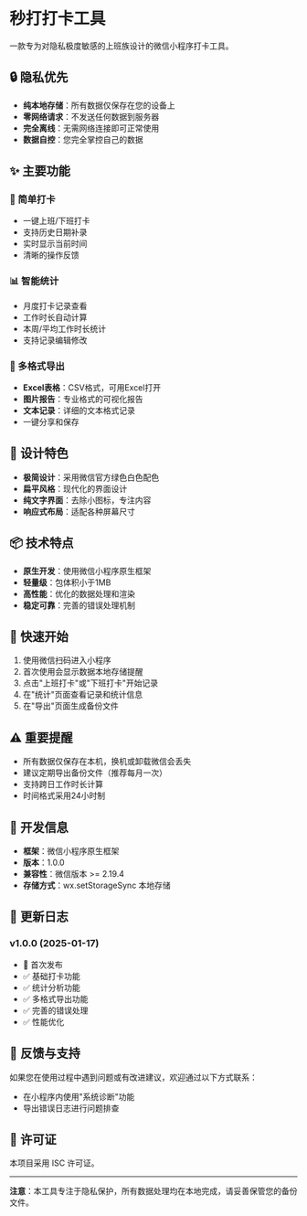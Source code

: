 # 秒打打卡工具

一款专为对隐私极度敏感的上班族设计的微信小程序打卡工具。

## 🔒 隐私优先

- **纯本地存储**：所有数据仅保存在您的设备上
- **零网络请求**：不发送任何数据到服务器
- **完全离线**：无需网络连接即可正常使用
- **数据自控**：您完全掌控自己的数据

## ✨ 主要功能

### 📱 简单打卡
- 一键上班/下班打卡
- 支持历史日期补录
- 实时显示当前时间
- 清晰的操作反馈

### 📊 智能统计
- 月度打卡记录查看
- 工作时长自动计算
- 本周/平均工作时长统计
- 支持记录编辑修改

### 📄 多格式导出
- **Excel表格**：CSV格式，可用Excel打开
- **图片报告**：专业格式的可视化报告
- **文本记录**：详细的文本格式记录
- 一键分享和保存

## 🎨 设计特色

- **极简设计**：采用微信官方绿色白色配色
- **扁平风格**：现代化的界面设计
- **纯文字界面**：去除小图标，专注内容
- **响应式布局**：适配各种屏幕尺寸

## 📦 技术特点

- **原生开发**：使用微信小程序原生框架
- **轻量级**：包体积小于1MB
- **高性能**：优化的数据处理和渲染
- **稳定可靠**：完善的错误处理机制

## 🚀 快速开始

1. 使用微信扫码进入小程序
2. 首次使用会显示数据本地存储提醒
3. 点击"上班打卡"或"下班打卡"开始记录
4. 在"统计"页面查看记录和统计信息
5. 在"导出"页面生成备份文件

## ⚠️ 重要提醒

- 所有数据仅保存在本机，换机或卸载微信会丢失
- 建议定期导出备份文件（推荐每月一次）
- 支持跨日工作时长计算
- 时间格式采用24小时制

## 🔧 开发信息

- **框架**：微信小程序原生框架
- **版本**：1.0.0
- **兼容性**：微信版本 >= 2.19.4
- **存储方式**：wx.setStorageSync 本地存储

## 📝 更新日志

### v1.0.0 (2025-01-17)
- 🎉 首次发布
- ✅ 基础打卡功能
- ✅ 统计分析功能
- ✅ 多格式导出功能
- ✅ 完善的错误处理
- ✅ 性能优化

## 🤝 反馈与支持

如果您在使用过程中遇到问题或有改进建议，欢迎通过以下方式联系：

- 在小程序内使用"系统诊断"功能
- 导出错误日志进行问题排查

## 📄 许可证

本项目采用 ISC 许可证。

---

**注意**：本工具专注于隐私保护，所有数据处理均在本地完成，请妥善保管您的备份文件。